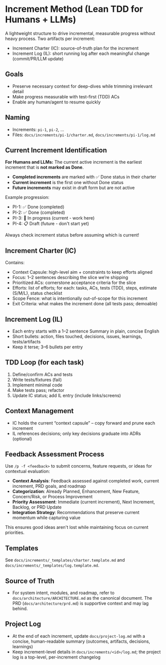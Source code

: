 # Increment Method (Lean TDD for Humans + LLMs)

A lightweight structure to drive incremental, measurable progress without heavy process. Two artifacts per increment:

- Increment Charter (IC): source-of-truth plan for the increment
- Increment Log (IL): short running log after each meaningful change (commit/PR/LLM update)

## Goals

- Preserve necessary context for deep-dives while trimming irrelevant detail
- Make progress measurable with test-first (TDD) ACs
- Enable any human/agent to resume quickly

## Naming

- Increments: `pi-1`, `pi-2`, ...
- Files: `docs/increments/pi-1/charter.md`, `docs/increments/pi-1/log.md`

## Current Increment Identification

**For Humans and LLMs:** The current active increment is the earliest increment that is **not marked as Done**.

- **Completed increments** are marked with ✅ Done status in their charter
- **Current increment** is the first one without Done status
- **Future increments** may exist in draft form but are not active

Example progression:

- PI-1: ✅ Done (completed)
- PI-2: ✅ Done (completed)
- PI-3: 🔄 In progress (current - work here)
- PI-4: 📋 Draft (future - don't start yet)

Always check increment status before assuming which is current!

## Increment Charter (IC)

Contains:

- Context Capsule: high-level aim + constraints to keep efforts aligned
- Focus: 1–2 sentences describing the slice we’re shipping
- Prioritized ACs: cornerstone acceptance criteria for the slice
- Efforts: list of efforts; for each: tasks, ACs, tests (TDD), steps, estimate (S/M/L), status checklist
- Scope Fence: what is intentionally out-of-scope for this increment
- Exit Criteria: what makes the increment done (all tests pass; demoable)

## Increment Log (IL)

- Each entry starts with a 1–2 sentence Summary in plain, concise English
- Short bullets: action, files touched, decisions, issues, learnings, tests/artifacts
- Keep it terse; 3–6 bullets per entry

## TDD Loop (for each task)

1. Define/confirm ACs and tests
2. Write tests/fixtures (fail)
3. Implement minimal code
4. Make tests pass; refactor
5. Update IC status; add IL entry (include links/screens)

## Context Management

- IC holds the current “context capsule” – copy forward and prune each increment
- IL references decisions; only key decisions graduate into ADRs (optional)

## Feedback Assessment Process

Use `/p -f <feedback>` to submit concerns, feature requests, or ideas for contextual evaluation:

- **Context Analysis**: Feedback assessed against completed work, current increment, PRD goals, and roadmap
- **Categorization**: Already Planned, Enhancement, New Feature, Concern/Risk, or Process Improvement
- **Priority Assessment**: Immediate (current increment), Next Increment, Backlog, or PRD Update
- **Integration Strategy**: Recommendations that preserve current momentum while capturing value

This ensures good ideas aren't lost while maintaining focus on current priorities.

## Templates

See `docs/increments/_templates/charter.template.md` and `docs/increments/_templates/log.template.md`.

## Source of Truth

- For system intent, modules, and roadmap, refer to `docs/architecture/ARCHITECTURE.md` as the canonical document. The PRD (`docs/architecture/prd.md`) is supportive context and may lag behind.

## Project Log

- At the end of each increment, update `docs/project-log.md` with a concise, human-readable summary (outcomes, artifacts, decisions, learnings)
- Keep increment-level details in `docs/increments/<id>/log.md`; the project log is a top-level, per-increment changelog
